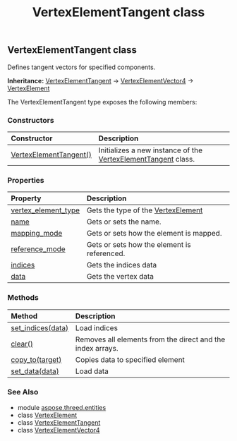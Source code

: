 ﻿---
title: VertexElementTangent class
second_title: Aspose.3D for Python via .NET API References
description: 
type: docs
weight: 510
url: /python-net/aspose.threed.entities/vertexelementtangent/
is_root: false
---

## VertexElementTangent class

Defines tangent vectors for specified components.



**Inheritance:** [VertexElementTangent](/3d/python-net/aspose.threed.entities/vertexelementtangent) → 
[VertexElementVector4](/3d/python-net/aspose.threed.entities/vertexelementvector4) → 
[VertexElement](/3d/python-net/aspose.threed.entities/vertexelement)



The VertexElementTangent type exposes the following members:

### Constructors
| Constructor | Description |
| :- | :- |
| [VertexElementTangent()](/3d/python-net/aspose.threed.entities/vertexelementtangent/__init__/#) | Initializes a new instance of the [VertexElementTangent](/3d/python-net/aspose.threed.entities/vertexelementtangent) class. |


### Properties
| Property | Description |
| :- | :- |
| [vertex_element_type](/3d/python-net/aspose.threed.entities/vertexelementtangent/vertex_element_type) | Gets the type of the [VertexElement](/3d/python-net/aspose.threed.entities/vertexelement) |
| [name](/3d/python-net/aspose.threed.entities/vertexelementtangent/name) | Gets or sets the name. |
| [mapping_mode](/3d/python-net/aspose.threed.entities/vertexelementtangent/mapping_mode) | Gets or sets how the element is mapped. |
| [reference_mode](/3d/python-net/aspose.threed.entities/vertexelementtangent/reference_mode) | Gets or sets how the element is referenced. |
| [indices](/3d/python-net/aspose.threed.entities/vertexelementtangent/indices) | Gets the indices data |
| [data](/3d/python-net/aspose.threed.entities/vertexelementtangent/data) | Gets the vertex data |


### Methods
| Method | Description |
| :- | :- |
| [set_indices(data)](/3d/python-net/aspose.threed.entities/vertexelementtangent/set_indices/#list) | Load indices |
| [clear()](/3d/python-net/aspose.threed.entities/vertexelementtangent/clear/#) | Removes all elements from the direct and the index arrays. |
| [copy_to(target)](/3d/python-net/aspose.threed.entities/vertexelementtangent/copy_to/#VertexElementVector4) | Copies data to specified element |
| [set_data(data)](/3d/python-net/aspose.threed.entities/vertexelementtangent/set_data/#list) | Load data |



### See Also
* module [aspose.threed.entities](..)
* class [VertexElement](/3d/python-net/aspose.threed.entities/vertexelement)
* class [VertexElementTangent](/3d/python-net/aspose.threed.entities/vertexelementtangent)
* class [VertexElementVector4](/3d/python-net/aspose.threed.entities/vertexelementvector4)
